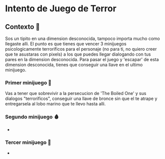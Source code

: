 # Intento de Juego de Terror

## Contexto 👻

Sos un tipito en una dimension desconocida, tampoco importa mucho como llegaste alli. El punto es que tienes que vencer 3 minijuegos psicologicamente terrorificos para el personaje (no para ti, no quiero creer que te asustaras con pixels) a los que puedes llegar dialogando con tus pares en la dimension desconocida. Para pasar el juego y 'escapar' de esta dimension desconocida, tienes que conseguir una llave en el ultimo minijuego.

### Primer minijuego 👀

Vas a tener que sobrevivir a la persecucion de 'The Boiled One' y sus dialogos "terrorificos", conseguir una llave de bronce sin que el te atrape y entregarsela al lobo marino que te llevo hasta alli.

### Segundo minijuego 🩸
-

### Tercer minijuego 🪬
-
